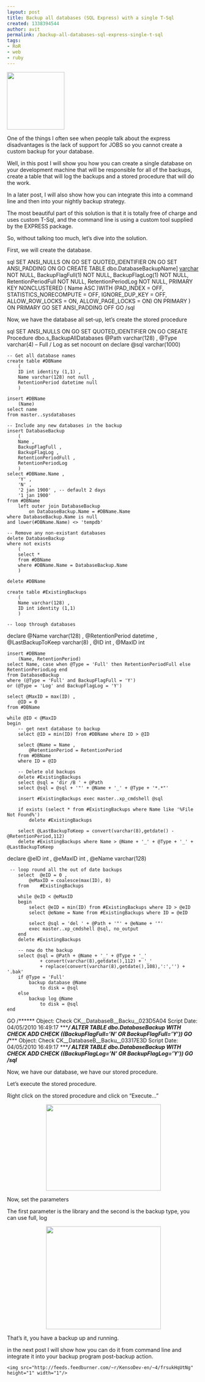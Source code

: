 ```yaml
---
layout: post
title: Backup all databases (SQL Express) with a single T-Sql
created: 1338394544
author: avit
permalink: /backup-all-databases-sql-express-single-t-sql
tags:
- RoR
- web
- ruby
---
```

<a href='http://www.kensodev.com/2010/01/16/shrink-all-databases-on-server-sql/istock_000010274670xsmall/' rel='attachment wp-att-302'><img alt='' class='alignleft size-thumbnail wp-image-302' height='150' src='http://www.kensodev.com/wp-content/uploads/2010/01/iStock_000010274670XSmall-150x150.jpg' title='Database server' width='150' /></a>
<p>One of the things I often see when people talk about the express disadvantages is the lack of support for JOBS so you cannot create a custom backup for your database.</p>

<p>Well, in this post I will show you how you can create a single database on your development machine that will be responsible for all of the backups, create a table that will log the backups and a stored procedure that will do the work.</p>

<p>In a later post, I will also show how you can integrate this into a command line and then into your nightly backup strategy.</p>

<p>The most beautiful part of this solution is that it is totally free of charge and uses custom T-Sql, and the command line is using a custom tool supplied by the EXPRESS package.</p>

<p>So, without talking too much, let’s dive into the solution. <!--more--></p>

<p>First, we will create the database.</p>

<p><span>sql</span> SET ANSI_NULLS ON GO SET QUOTED_IDENTIFIER ON GO SET ANSI_PADDING ON GO CREATE TABLE <span>dbo</span>.DatabaseBackupName] <a href='128'>varchar</a> NOT NULL, <span>BackupFlagFull</span>(1) NOT NULL, <span>BackupFlagLog</span>(1) NOT NULL, <span>RetentionPeriodFull</span> NOT NULL, <span>RetentionPeriodLog</span> NOT NULL, PRIMARY KEY NONCLUSTERED ( <span>Name</span> ASC )WITH (PAD_INDEX = OFF, STATISTICS_NORECOMPUTE = OFF, IGNORE_DUP_KEY = OFF, ALLOW_ROW_LOCKS = ON, ALLOW_PAGE_LOCKS = ON) ON <span>PRIMARY</span> ) ON <span>PRIMARY</span> GO SET ANSI_PADDING OFF GO <span>/sql</span></p>

<p>Now, we have the database all set-up, let’s create the stored procedure</p>

<p><span>sql</span> SET ANSI_NULLS ON GO SET QUOTED_IDENTIFIER ON GO CREATE Procedure <span>dbo</span>.<span>s_BackupAllDatabases</span> @Path varchar(128) , @Type varchar(4) – Full / Log as set nocount on declare @sql varchar(1000)</p>

<pre><code>-- Get all database names
create table #DBName
	(
	ID int identity (1,1) ,
	Name varchar(128) not null ,
	RetentionPeriod datetime null
	)

insert #DBName
	(Name)
select name
from master..sysdatabases

-- Include any new databases in the backup
insert DatabaseBackup
	(
	Name ,
	BackupFlagFull ,
	BackupFlagLog ,
	RetentionPeriodFull ,
	RetentionPeriodLog
	)
select #DBName.Name ,
	'Y' ,
	'N' ,
	'2 jan 1900' , -- default 2 days
	'1 jan 1900'
from #DBName
	left outer join DatabaseBackup
		on DatabaseBackup.Name = #DBName.Name
where DatabaseBackup.Name is null
and lower(#DBName.Name) &lt;&gt; 'tempdb'

-- Remove any non-existant databases
delete DatabaseBackup
where not exists
	(
	select *
	from #DBName
	where #DBName.Name = DatabaseBackup.Name
	)

delete #DBName

create table #ExistingBackups
	(
	Name varchar(128) ,
	ID int identity (1,1)
	)

-- loop through databases</code></pre>

<p>declare @Name varchar(128) , @RetentionPeriod datetime , @LastBackupToKeep varchar(8) , @ID int , @MaxID int</p>

<pre><code>insert #DBName
	(Name, RetentionPeriod)
select Name, case when @Type = 'Full' then RetentionPeriodFull else RetentionPeriodLog end
from DatabaseBackup
where (@Type = 'Full' and BackupFlagFull = 'Y')
or (@Type = 'Log' and BackupFlagLog = 'Y')

select @MaxID = max(ID) ,
	@ID = 0
from #DBName

while @ID &lt; @MaxID
begin
	-- get next database to backup
	select @ID = min(ID) from #DBName where ID &gt; @ID

	select @Name = Name ,
		@RetentionPeriod = RetentionPeriod
	from #DBName
	where ID = @ID

	-- Delete old backups
	delete #ExistingBackups
	select @sql = 'dir /B ' + @Path
	select @sql = @sql + '&quot;' + @Name + '_' + @Type + '*.*&quot;'

	insert #ExistingBackups exec master..xp_cmdshell @sql

	if exists (select * from #ExistingBackups where Name like '%File Not Found%')
		delete #ExistingBackups

	select @LastBackupToKeep = convert(varchar(8),getdate() - @RetentionPeriod,112)
	delete #ExistingBackups where Name &gt; @Name + '_' + @Type + '_' + @LastBackupToKeep</code></pre>

<p>declare @eID int , @eMaxID int , @eName varchar(128)</p>

<pre><code>	-- loop round all the out of date backups
	select 	@eID = 0 ,
		@eMaxID = coalesce(max(ID), 0)
	from 	#ExistingBackups

	while @eID &lt; @eMaxID
	begin
		select @eID = min(ID) from #ExistingBackups where ID &gt; @eID
		select @eName = Name from #ExistingBackups where ID = @eID

		select @sql = 'del ' + @Path + '&quot;' + @eName + '&quot;'
		exec master..xp_cmdshell @sql, no_output
	end
	delete #ExistingBackups

	-- now do the backup
	select @sql = @Path + @Name + '_' + @Type + '_'
			+ convert(varchar(8),getdate(),112) + '_'
			+ replace(convert(varchar(8),getdate(),108),':','') + '.bak'
	if @Type = 'Full'
		backup database @Name
			to disk = @sql
	else
		backup log @Name
			to disk = @sql
end</code></pre>

<p>GO /****** Object: Check <span>CK__DatabaseB__Backu__023D5A04</span> Script Date: 04/05/2010 16:49:17 ***<strong><em>/ ALTER TABLE <span>dbo</span>.<span>DatabaseBackup</span> WITH CHECK ADD CHECK ((<span>BackupFlagFull</span>=’N’ OR <span>BackupFlagFull</span>=’Y’)) GO /</em></strong>*** Object: Check <span>CK__DatabaseB__Backu__03317E3D</span> Script Date: 04/05/2010 16:49:17 ***<strong><em>/ ALTER TABLE <span>dbo</span>.<span>DatabaseBackup</span> WITH CHECK ADD CHECK ((<span>BackupFlagLog</span>=’N’ OR <span>BackupFlagLog</span>=’Y’)) GO <span>/sql</span></em></strong></p>

<p>Now, we have our database, we have our stored procedure.</p>

<p>Let’s execute the stored procedure.</p>

<p>Right click on the stored procedure and click on “Execute…” <p style='text-align: center;'><a href='http://www.kensodev.com/wp-content/uploads/2010/04/05-04-2010-16-55-15.png' rel='attachment wp-att-378 facebox'><img alt='' class='aligncenter size-medium wp-image-378' height='225' src='http://www.kensodev.com/wp-content/uploads/2010/04/05-04-2010-16-55-15-300x225.png' title='Execute stored procedure' width='300' /></a></p> Now, set the parameters</p>

<p>The first parameter is the library and the second is the backup type, you can use full, log <p style='text-align: center;'><a href='http://www.kensodev.com/wp-content/uploads/2010/04/05-04-2010-16-55-47.png' rel='attachment wp-att-379 facebox'><img alt='' class='aligncenter size-medium wp-image-379' height='268' src='http://www.kensodev.com/wp-content/uploads/2010/04/05-04-2010-16-55-47-300x268.png' title='Store procedure execution parameters' width='300' /></a></p> That’s it, you have a backup up and running.</p>

<p>in the next post I will show how you can do it from command line and integrate it into your backup program post-backup action.</p>
      
    <img src="http://feeds.feedburner.com/~r/KensoDev-en/~4/frsukHqUtNg" height="1" width="1"/>
